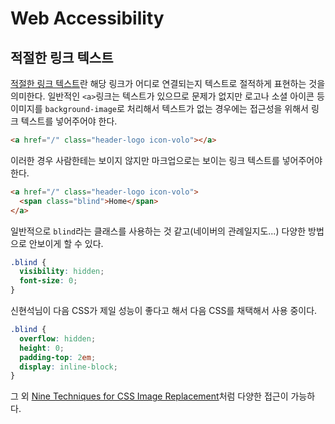 # Web Accessibility

## 적절한 링크 텍스트
[적절한 링크 텍스트](http://darum.daum.net/accessibility/pc/index_2_4_3)란 해당 링크가
어디로 연결되는지 텍스트로 절적하게 표현하는 것을 의미한다. 일반적인 `<a>`링크는 텍스트가 있으므로
문제가 없지만 로고나 소셜 아이콘 등 이미지를 `background-image`로 처리해서 텍스트가 없는 경우에는
접근성을 위해서 링크 텍스트를 넣어주어야 한다.

```html
<a href="/" class="header-logo icon-volo"></a>
```

이러한 경우 사람한테는 보이지 않지만 마크업으로는 보이는 링크 텍스트를 넣어주어야 한다.

```html
<a href="/" class="header-logo icon-volo">
  <span class="blind">Home</span>
</a>
```

일반적으로 `blind`라는 클래스를 사용하는 것 같고(네이버의 관례일지도...) 다양한 방법으로 안보이게
할 수 있다.

```css
.blind {
  visibility: hidden;
  font-size: 0;
}
```

신현석님이 다음 CSS가 제일 성능이 좋다고 해서 다음 CSS를 채택해서 사용 중이다.

```css
.blind {
  overflow: hidden;
  height: 0;
  padding-top: 2em;
  display: inline-block;
}
```

그 외 [Nine Techniques for CSS Image Replacement](https://css-tricks.com/css-image-replacement/)처럼 다양한 접근이 가능하다.
